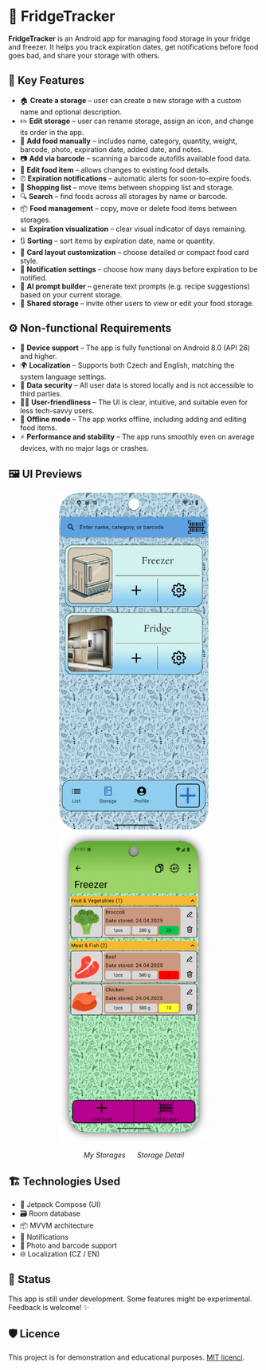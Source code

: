 # 🧊 FridgeTracker

**FridgeTracker** is an Android app for managing food storage in your fridge and freezer. It helps you track expiration dates, get notifications before food goes bad, and share your storage with others.

## 📱 Key Features

- 🏠 **Create a storage** – user can create a new storage with a custom name and optional description.
- ✏️ **Edit storage** – user can rename storage, assign an icon, and change its order in the app.
- 🥫 **Add food manually** – includes name, category, quantity, weight, barcode, photo, expiration date, added date, and notes.
- 📷 **Add via barcode** – scanning a barcode autofills available food data.
- 🔄 **Edit food item** – allows changes to existing food details.
- ⏰ **Expiration notifications** – automatic alerts for soon-to-expire foods.
- 🛒 **Shopping list** – move items between shopping list and storage.
- 🔍 **Search** – find foods across all storages by name or barcode.
- 📦 **Food management** – copy, move or delete food items between storages.
- 📊 **Expiration visualization** – clear visual indicator of days remaining.
- 🔃 **Sorting** – sort items by expiration date, name or quantity.
- 🎴 **Card layout customization** – choose detailed or compact food card style.
- 📅 **Notification settings** – choose how many days before expiration to be notified.
- 🤖 **AI prompt builder** – generate text prompts (e.g. recipe suggestions) based on your current storage.
- 👥 **Shared storage** – invite other users to view or edit your food storage.

## ⚙️ Non-functional Requirements

- 📱 **Device support** – The app is fully functional on Android 8.0 (API 26) and higher.
- 🌍 **Localization** – Supports both Czech and English, matching the system language settings.
- 🔐 **Data security** – All user data is stored locally and is not accessible to third parties.
- 🧑‍💻 **User-friendliness** – The UI is clear, intuitive, and suitable even for less tech-savvy users.
- 📴 **Offline mode** – The app works offline, including adding and editing food items.
- ⚡ **Performance and stability** – The app runs smoothly even on average devices, with no major lags or crashes.

## 🖼️ UI Previews

<p align="center">
  <img src="screenshots/enMojeSklady (1).png" alt="My Storages" width="300"/>
  <img src="screenshots/enStorage.png" alt="Storage Detail" width="300"/>
</p>

<p align="center">
  <em>My Storages</em> &nbsp;&nbsp;&nbsp;&nbsp; <em>Storage Detail</em>
</p>

## 🏗️ Technologies Used

- 🧠 Jetpack Compose (UI)
- 🗃️ Room database
- 📦 MVVM architecture
- 🔔 Notifications
- 📸 Photo and barcode support
- 🌐 Localization (CZ / EN)

## 🚧 Status

This app is still under development. Some features might be experimental. Feedback is welcome! ✨

## 🛡️ Licence

This project is for demonstration and educational purposes. [MIT licencí](LICENSE).
